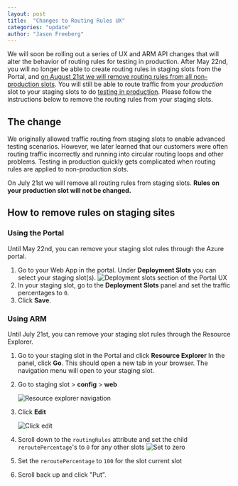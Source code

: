 ```yaml
---
layout: post
title:  "Changes to Routing Rules UX"
categories: "update"
author: "Jason Freeberg"
---
```


We will soon be rolling out a series of UX and ARM API changes that will alter the behavior of routing rules for testing in production. After May 22nd, you will no longer be able to create routing rules in staging slots from the Portal, and <u>on August 21st we will remove routing rules from all non-production slots</u>. You will still be able to route traffic from your *production* slot to your staging slots to do [testing in production](https://www.neotys.com/blog/tips-for-testing-in-production/). Please follow the instructions below to remove the routing rules from your staging slots.

<!-- Add link to new docs after the changes are rolled out -->

## The change

We originally allowed traffic routing from staging slots to enable advanced testing scenarios. However, we later learned that our customers were often routing traffic incorrectly and running into circular routing loops and other problems. Testing in production quickly gets complicated when routing rules are applied to non-production slots.  

On July 21st we will remove all routing rules from staging slots. **Rules on your production slot will not be changed.**

## How to remove rules on staging sites

### Using the Portal

Until May 22nd, you can remove your staging slot rules through the Azure portal.

1. Go to your Web App in the portal. Under **Deployment Slots** you can select your staging slot(s).
    ![Deployment slots section of the Portal UX]({{site.baseurl}}/media/2019/03/remove-staging-rules1.PNG)
1. In your staging slot, go to the **Deployment Slots** panel and set the traffic percentages to `0`.
1. Click **Save**.

### Using ARM

Until July 21st, you can remove your staging slot rules through the Resource Explorer.

1. Go to your staging slot in the Portal and click **Resource Explorer**
    In the panel, click **Go**. This should open a new tab in your browser. The navigation menu will open to your staging slot.
1. Go to staging slot > **config** > **web**

    ![Resource explorer navigation]({{site.baseurl}}/media/2019/03/remove-staging-rules2.PNG)
1. Click **Edit**

    ![Click edit]({{site.baseurl}}/media/2019/03/remove-staging-rules3.PNG)
1. Scroll down to the `routingRules` attribute and set the child `reroutePercentage`'s to `0` for any other slots
    ![Set to zero]({{site.baseurl}}/media/2019/03/remove-staging-rules4.png)
1. Set the `reroutePercentage` to `100` for the slot current slot
1. Scroll back up and click "Put".
